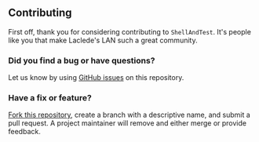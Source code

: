 ## Contributing

First off, thank you for considering contributing to `ShellAndTest`. It's people like you that make Laclede's LAN such a great community.

### Did you find a bug or have questions?

Let us know by using [GitHub issues](https://github.com/LacledesLAN/ShellAndTest/issues) on this repository.

### Have a fix or feature?

[Fork this repository](https://help.github.com/articles/fork-a-repo), create a branch with a descriptive name, and submit a pull request. A project maintainer will remove and either merge or provide feedback.
